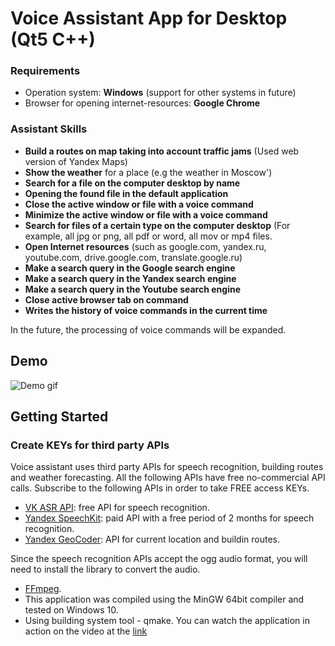 # Voice Assistant App for Desktop (Qt5 C++)

### Requirements

* Operation system: **Windows** (support for other systems in future)
* Browser for opening internet-resources: **Google Chrome**

### Assistant Skills 
*   **Build a routes on map taking into account traffic jams** (Used web version of Yandex Maps)
*   **Show the weather** for a place (e.g the weather in Moscow')
*   **Search for a file on the computer desktop by name**
*   **Opening the found file in the default application**
*   **Close the active window or file with a voice command**
*   **Minimize the active window or file with a voice command**
*   **Search for files of a certain type on the computer desktop** (For example, all jpg or png, all pdf or word, all mov or mp4 files.
*   **Open Internet resources** (such as google.com, yandex.ru, youtube.com, drive.google.com, translate.google.ru)
*   **Make a search query in the Google search engine**
*   **Make a search query in the Yandex search engine**
*   **Make a search query in the Youtube search engine**
*   **Close active browser tab on command**
*   **Writes the history of voice commands in the current time**  

In the future, the processing of voice commands will be expanded.

## Demo
![Demo gif](https://github.com/ilya-filatov-94/Voice-assistent/blob/main/presentation_app/gif_demonstration.gif)  

## Getting Started
### Create KEYs for third party APIs
Voice assistant uses third party APIs for speech recognition, building routes and weather forecasting.
All the following APIs have free no-commercial API calls. Subscribe to the following APIs in order to take FREE access KEYs.
*   [VK ASR API](https://vk.com/voice-tech): free API for speech recognition.
*   [Yandex SpeechKit](https://cloud.yandex.ru/docs/speechkit/): paid API with a free period of 2 months for speech recognition.
*   [Yandex GeoCoder](https://yandex.ru/dev/maps/geocoder/?from=mapsapi): API for current location and buildin routes.

Since the speech recognition APIs accept the ogg audio format, you will need to install the library to convert the audio.  
*   [FFmpeg](http://www.ffmpeg.org/download.html).  
*   This application was compiled using the MinGW 64bit compiler and tested on Windows 10.   
*   Using building system tool - qmake. 
You can watch the application in action on the video at the [link](https://github.com/ilya-filatov-94/Voice-assistent/blob/main/presentation_app/video_description.mp4)

